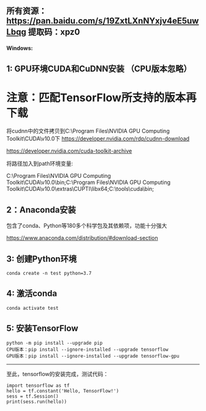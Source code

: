 ## 所有资源：https://pan.baidu.com/s/19ZxtLXnNYxjv4eE5uwLbqg 提取码：xpz0

#### Windows:

## 1: GPU环境CUDA和CuDNN安装 （CPU版本忽略）

# 注意：匹配TensorFlow所支持的版本再下载

将cudnn中的文件拷贝到C:\Program Files\NVIDIA GPU Computing Toolkit\CUDA\v10.0下
https://developer.nvidia.com/rdp/cudnn-download

https://developer.nvidia.com/cuda-toolkit-archive

将路径加入到path环境变量:

C:\Program Files\NVIDIA GPU Computing Toolkit\CUDA\v10.0\bin;C:\Program Files\NVIDIA GPU Computing Toolkit\CUDA\v10.0\extras\CUPTI\libx64;C:\tools\cuda\bin;
    
## 2：Anaconda安装

包含了conda、Python等180多个科学包及其依赖项，功能十分强大

https://www.anaconda.com/distribution/#download-section

## 3: 创建Python环境

    conda create -n test python=3.7

## 4: 激活conda

    conda activate test

## 5: 安装TensorFlow

    python -m pip install --upgrade pip
    CPU版本：pip install --ignore-installed --upgrade tensorflow
    GPU版本：pip install --ignore-installed --upgrade tensorflow-gpu


--------------------------------------------------------------------------

至此，tensorflow的安装完成，测试代码：

    import tensorflow as tf
    hello = tf.constant('Hello, TensorFlow!')
    sess = tf.Session()
    print(sess.run(hello))



